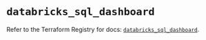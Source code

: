 # `databricks_sql_dashboard`

Refer to the Terraform Registry for docs: [`databricks_sql_dashboard`](https://registry.terraform.io/providers/databricks/databricks/1.59.0/docs/resources/sql_dashboard).
